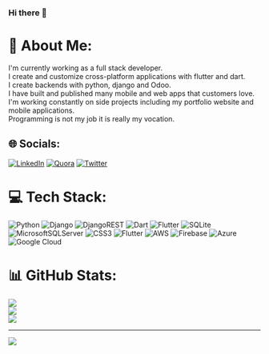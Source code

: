 ### Hi there 👋

# 💫 About Me:
I'm currently working as a full stack developer.<br>I create and customize cross-platform applications with flutter and dart.<br>I create backends with python, django and Odoo.<br>I have built and published many mobile and web apps that customers love.<br>I'm working constantly on side projects including my portfolio website and mobile applications.<br>Programming is not my job it is really my vocation.


## 🌐 Socials:
[![LinkedIn](https://img.shields.io/badge/LinkedIn-%230077B5.svg?logo=linkedin&logoColor=white)](https://linkedin.com/in/engasaleh) [![Quora](https://img.shields.io/badge/Quora-%23B92B27.svg?logo=Quora&logoColor=white)](https://quora.com/profile/metalmlover) [![Twitter](https://img.shields.io/badge/Twitter-%231DA1F2.svg?logo=Twitter&logoColor=white)](https://twitter.com/metalmlover) 

# 💻 Tech Stack:
![Python](https://img.shields.io/badge/python-3670A0?style=for-the-badge&logo=python&logoColor=ffdd54) ![Django](https://img.shields.io/badge/django-%23092E20.svg?style=for-the-badge&logo=django&logoColor=white) ![DjangoREST](https://img.shields.io/badge/DJANGO-REST-ff1709?style=for-the-badge&logo=django&logoColor=white&color=ff1709&labelColor=gray) ![Dart](https://img.shields.io/badge/dart-%230175C2.svg?style=for-the-badge&logo=dart&logoColor=white) ![Flutter](https://img.shields.io/badge/Flutter-%2302569B.svg?style=for-the-badge&logo=Flutter&logoColor=white) ![SQLite](https://img.shields.io/badge/sqlite-%2307405e.svg?style=for-the-badge&logo=sqlite&logoColor=white) ![MicrosoftSQLServer](https://img.shields.io/badge/Microsoft%20SQL%20Sever-CC2927?style=for-the-badge&logo=microsoft%20sql%20server&logoColor=white) ![CSS3](https://img.shields.io/badge/css3-%231572B6.svg?style=for-the-badge&logo=css3&logoColor=white) ![Flutter](https://img.shields.io/badge/Flutter-%2302569B.svg?style=for-the-badge&logo=Flutter&logoColor=white) ![AWS](https://img.shields.io/badge/AWS-%23FF9900.svg?style=for-the-badge&logo=amazon-aws&logoColor=white) ![Firebase](https://img.shields.io/badge/firebase-%23039BE5.svg?style=for-the-badge&logo=firebase) ![Azure](https://img.shields.io/badge/azure-%230072C6.svg?style=for-the-badge&logo=azure-devops&logoColor=white) ![Google Cloud](https://img.shields.io/badge/Google%20Cloud-%234285F4.svg?style=for-the-badge&logo=google-cloud&logoColor=white)
# 📊 GitHub Stats:
![](https://github-readme-stats.vercel.app/api?username=metalmlover&theme=dark&hide_border=false&include_all_commits=true&count_private=true)<br/>
![](https://github-readme-streak-stats.herokuapp.com/?user=metalmlover&theme=dark&hide_border=false)<br/>
![](https://github-readme-stats.vercel.app/api/top-langs/?username=metalmlover&theme=dark&hide_border=false&include_all_commits=true&count_private=true&layout=compact)

---
[![](https://visitcount.itsvg.in/api?id=metalmlover&icon=0&color=0)](https://visitcount.itsvg.in)

<!-- Proudly created with GPRM ( https://gprm.itsvg.in ) -->
